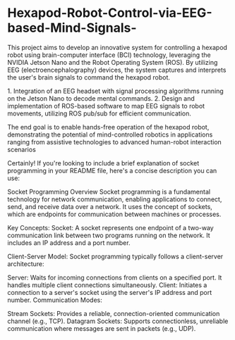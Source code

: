 # Hexapod-Robot-Control-via-EEG-based-Mind-Signals-

This project aims to develop an innovative system for controlling a hexapod robot using brain-computer interface (BCI) technology, leveraging the NVIDIA Jetson Nano and the Robot Operating System (ROS). By utilizing EEG (electroencephalography) devices, the system captures and interprets the user's brain signals to command the hexapod robot.

1.⁠ ⁠Integration of an EEG headset with signal processing algorithms running on the Jetson Nano to decode mental commands.
2.⁠ ⁠Design and implementation of ROS-based software to map EEG signals to robot movements, utilizing ROS pub/sub for efficient communication.


The end goal is to enable hands-free operation of the hexapod robot, demonstrating the potential of mind-controlled robotics in applications ranging from assistive technologies to advanced human-robot interaction scenarios


Certainly! If you're looking to include a brief explanation of socket programming in your README file, here's a concise description you can use:

Socket Programming Overview
Socket programming is a fundamental technology for network communication, enabling applications to connect, send, and receive data over a network. It uses the concept of sockets, which are endpoints for communication between machines or processes.

Key Concepts:
Socket: A socket represents one endpoint of a two-way communication link between two programs running on the network. It includes an IP address and a port number.

Client-Server Model: Socket programming typically follows a client-server architecture:

Server: Waits for incoming connections from clients on a specified port. It handles multiple client connections simultaneously.
Client: Initiates a connection to a server's socket using the server's IP address and port number.
Communication Modes:

Stream Sockets: Provides a reliable, connection-oriented communication channel (e.g., TCP).
Datagram Sockets: Supports connectionless, unreliable communication where messages are sent in packets (e.g., UDP).
